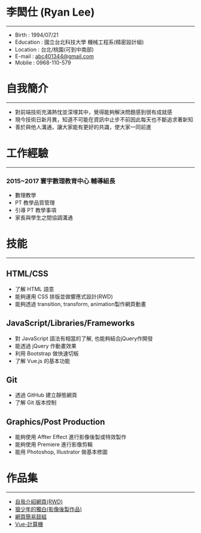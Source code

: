 # 李閎仕 (Ryan  Lee)
-------
* Birth : 1994/07/21
* Education : 國立台北科技大學 機械工程系(精密設計組)
* Location : 台北/桃園(可到中南部)
* E-mail : abc401344@gmail.com
* Moblie  : 0968-110-579

# 自我簡介
--------
* 對前端技術充滿熱忱並深埋其中，覺得能夠解決問題感到很有成就感
* 現今技術日新月異，知道不可能在資訊中止步不前因此每天也不斷追求著新知
* 善於與他人溝通，讓大家能有更好的共識，使大家一同前進

# 工作經驗
--------
### 2015~2017 寰宇數理教育中心 輔導組長
* 數理教學
* PT 教學品質管理
* 引導 PT 教學事項
* 家長與學生之間協調溝通

# 技能
---------
##  HTML/CSS
* 了解 HTML 語意
* 能夠運用 CSS 排版並做響應式設計(RWD)
* 能夠透過 transition, transform, animation製作網頁動畫

##  JavaScript/Libraries/Frameworks
* 對 JavaScript 語法有相當的了解, 也能夠結合jQuery作開發
* 能透過 jQuery 作動畫效果
* 利用 Bootstrap 做快速切板
* 了解 Vue.js 的基本功能

##  Git
* 透過 GitHub 建立靜態網頁
* 了解 Git 版本控制

##  Graphics/Post Production
* 能夠使用 Affter Effect 進行影像後製或特效製作
* 能夠使用 Premiere 進行影像剪輯
* 能用 Photoshop, Illustrator 做基本修圖

# 作品集
----------
* [自我介紹網頁(RWD)](https://7red4.github.io/)
* [狼少年的獨白(影像後製作品)](https://goo.gl/B33xis)
* [網頁簡易鼓組](https://7red4.github.io/DrumKits/DrumKit.html)
* [Vue-計算機](https://7red4.github.io/Calculator/index.html)
